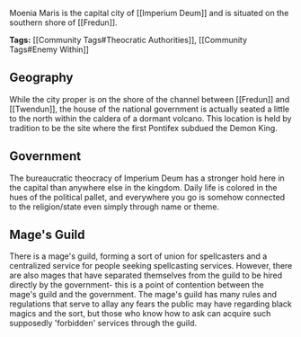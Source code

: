 Moenia Maris is the capital city of [[Imperium Deum]] and is situated on the southern shore of [[Fredun]].

**Tags:** [[Community Tags#Theocratic Authorities]], [[Community Tags#Enemy Within]]
## Geography
While the city proper is on the shore of the channel between [[Fredun]] and [[Twendun]], the house of the national government is actually seated a little to the north within the caldera of a dormant volcano. This location is held by tradition to be the site where the first Pontifex subdued the Demon King.
## Government
The bureaucratic theocracy of Imperium Deum has a stronger hold here in the capital than anywhere else in the kingdom. Daily life is colored in the hues of the political pallet, and everywhere you go is somehow connected to the religion/state even simply through name or theme.
## Mage's Guild
There is a mage's guild, forming a sort of union for spellcasters and a centralized service for people seeking spellcasting services. However, there are also mages that have separated themselves from the guild to be hired directly by the government- this is a point of contention between the mage's guild and the government. The mage's guild has many rules and regulations that serve to allay any fears the public may have regarding black magics and the sort, but those who know how to ask can acquire such supposedly 'forbidden' services through the guild.